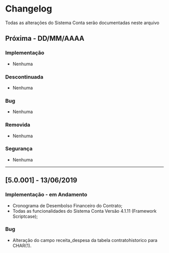# Changelog

Todas as alterações do Sistema Conta serão documentadas neste arquivo

## Próxima - DD/MM/AAAA

### Implementação
- Nenhuma

### Descontinuada
- Nenhuma

### Bug
- Nenhuma

### Removida
- Nenhuma

### Segurança
- Nenhuma
-----------

## [5.0.001] - 13/06/2019

### Implementação - em Andamento
- Cronograma de Desembolso Financeiro do Contrato;
- Todas as funcionalidades do Sistema Conta Versão 4.1.11 (Framework Scriptcase);

### Bug
- Alteração do campo receita_despesa da tabela contratohistorico para CHAR(1).

